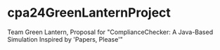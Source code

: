 # cpa24GreenLanternProject
Team Green Lantern,  Proposal for "ComplianceChecker: A Java-Based Simulation Inspired by 'Papers, Please'"
